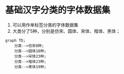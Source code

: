 # 基础汉字分类的字体数据集
1. 可以用作单标签分类的字体数据集
2. 大类分了5种，分别是仿宋、圆体、宋体、楷体、黑体；


```mermaid
graph TD;
    分类-->仿宋8种;
    分类-->圆体18种;
    分类-->宋体23种;
    分类-->楷体23种;
    分类-->黑体19种;
```
